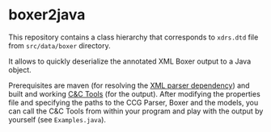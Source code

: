 boxer2java
==========

This repository contains a class hierarchy that corresponds to `xdrs.dtd` file from `src/data/boxer` directory.

It allows to quickly deserialize the annotated XML Boxer output to a Java object.

Prerequisites are maven (for resolving the [XML parser dependency](http://simple.sourceforge.net)) and built and working [C&C Tools](http://svn.ask.it.usyd.edu.au/trac/candc/) (for the output).
After modifying the properties file and specifying the paths to the CCG Parser, Boxer and the models, you can call the C&C Tools from within your program and play with the output by yourself (see `Examples.java`).

